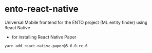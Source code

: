 # ento-react-native
Universal Mobile frontend for the ENTO project (ML entity finder) using React Native

- for installing React Native Paper

```sh
yarn add react-native-paper@5.0.0-rc.6

```